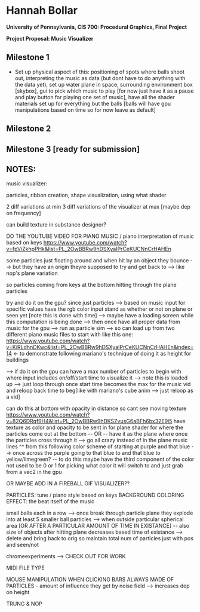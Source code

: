 Hannah Bollar
======================

<NEED TO ADD LINK TO ACTUAL GITHUB WHERE PROJ IS VIEWED>

**University of Pennsylvania, CIS 700: Procedural Graphics, Final Project**

**Project Proposal: Music Visualizer**

Milestone 1
------------
- Set up physical aspect of this: positioning of spots where balls shoot out, interpreting the music as data (but dont have to do anything with the data yet), set up water plane in space, surrounding environment box [skybox], gui to pick which music to play [for now just have it as a pause and play button for playing one set of music], have all the shader materials set up for everything but the balls [balls will have gpu manipulations based on time so for now leave as default] 

Milestone 2
------------

Milestone 3 [ready for submission]
------------

NOTES:
------------

music visualizer:

particles, ribbon creation, shape visualization, using what shader

2 diff variations at min
3 diff variations of the visualizer at max [maybe dep on frequency]

can build texture in substance designer?

DO THE YOUTUBE VIDEO FOR PIANO MUSIC / piano interpretation of music based on keys
https://www.youtube.com/watch?v=fpViZkhpPHk&list=PL_2OwBBRw9hDSXyaIPrCeKUCNnCrHAHEn

some particles just floating around and when hit by an object they bounce --> but they have an origin theyre supposed to try and get back to --> like nop's plane variation

so particles coming from keys at the bottom hitting through the plane particles

try and do it on the gpu? since just particles
--> based on music input for specific values have the rgb color input stand as whether or not on plane or seen yet [note this is done with time] --> maybe have a loading screen while this computation is being done --> then once have all proper data from music for the gpu --> run as particle sim --> so can load up from two different piano music files to start with
like this one: https://www.youtube.com/watch?v=KiRLdhnDKwc&list=PL_2OwBBRw9hDSXyaIPrCeKUCNnCrHAHEn&index=14 <- to demonstrate following mariano's technique of doing it as height for buildings

--> if do it on the gpu can have a max number of particles to begin with where input includes on/off/start time to visualize it --> note this is loaded up --> just loop through once start time becomes the max for the music vid and reloop back time to beg[like with mariano's cube anim --> just reloop as a vid]

can do this at bottom with opacity in distance so cant see moving texture
https://www.youtube.com/watch?v=82Q6DRqf9H4&list=PL_2OwBBRw9hDKSZvusG6aBFh6bx32E9i5
have texture as color and opacity to be sent in for plane shader for where the particles come out at the bottom -- OR -- have it as the plane where once the particles cross through it --> go all crazy instead of in the plane music lines
^^ from this following color scheme of starting at purple and that blue --> once across  the purple going to that blue to and that blue to yellow/limegreen? 
-- to do this maybe have the third component of the color not used to be 0 or 1 for picking what color it will switch to and just grab from a vec2 in the gpu

OR MAYBE ADD IN A FIREBALL GIF VISUALIZER??

PARTICLES: tune / piano style based on keys
BACKGROUND COLORING EFFECT: the beat itself of the music

small balls each in a row --> once break through particle plane they explode into at least 5 smaller ball particles --> when outside particular spherical area [OR AFTER A PARTICULAR AMOUNT OF TIME IN EXISTANCE] -- also size of objects after hitting plane decreases based time of existance --> delete and bring back to orig so maintain total num of particles just with pos and seen/not

chromeexperiments --> CHECK OUT FOR WORK

MIDI FILE TYPE

MOUSE MANIPULATION WHEN CLICKING
BARS ALWAYS MADE OF PARTICLES -  amount of influence they get by noise field --> increases dep on height

TRUNG & NOP